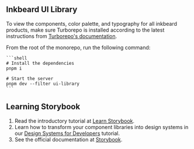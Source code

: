 ## Inkbeard UI Library

To view the components, color palette, and typography for all inkbeard products, make sure Turborepo is installed according to the latest instructions from [Turborepo's documentation](https://turbo.build/repo/docs/installing).

From the root of the monorepo, run the following command:

    ```shell
    # Install the dependencies
    pnpm i

    # Start the server
    pnpm dev --filter ui-library
    ```

## Learning Storybook

1. Read the introductory tutorial at [Learn Storybook](https://storybook.js.org/tutorials/intro-to-storybook/vue/en/get-started/).
2. Learn how to transform your component libraries into design systems in our [Design Systems for Developers](https://storybook.js.org/tutorials/design-systems-for-developers/) tutorial.
3. See the official documentation at [Storybook](https://storybook.js.org/).
